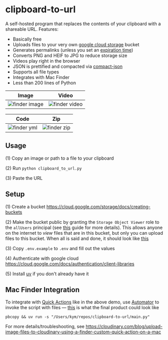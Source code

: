 # clipboard-to-url

A self-hosted program that replaces the contents of your clipboard with a shareable URL. Features:

- Basically free
- Uploads files to your very own [google cloud storage](https://cloud.google.com/storage) bucket
- Generates permalinks (unless you set an [expiration time](https://cloud.google.com/storage/docs/lifecycle))
- Converts PNG and HEIF to JPG to reduce storage size
- Videos play right in the browser
- JSON is prettified and compacted via [compact-json](https://github.com/masaccio/compact-json)
- Supports all file types
- Integrates with Mac Finder
- Less than 200 lines of Python

| Image                                                                                                             | Video                                                                                                             |
| ----------------------------------------------------------------------------------------------------------------- | ----------------------------------------------------------------------------------------------------------------- |
| ![finder image](https://github.com/kym6464/clipboard-to-url/assets/36041631/fc8df94c-9d01-4d9c-9f85-ac2c6ec9aa84) | ![finder video](https://github.com/kym6464/clipboard-to-url/assets/36041631/a0506636-6c20-4014-8e89-a77f04c6a523) |

| Code                                                                                                            | Zip                                                                                                             |
| --------------------------------------------------------------------------------------------------------------- | --------------------------------------------------------------------------------------------------------------- |
| ![finder yml](https://github.com/kym6464/clipboard-to-url/assets/36041631/8f05bcb2-7cdf-4b67-ad88-d2eb51e13f90) | ![finder zip](https://github.com/kym6464/clipboard-to-url/assets/36041631/58399047-8aa2-4d03-b9ef-360f98f2de35) |

## Usage

(1) Copy an image or path to a file to your clipboard

(2) Run `python clipboard_to_url.py`

(3) Paste the URL

## Setup

(1) Create a bucket https://cloud.google.com/storage/docs/creating-buckets

(2) Make the bucket public by granting the `Storage Object Viewer` role to the `allUsers` principal (see [this](https://cloud.google.com/storage/docs/access-control/making-data-public) guide for more details). This allows anyone on the internet to _view_ files that are in this bucket, but only you can upload files to this bucket. When all is said and done, it should look like [this](https://github.com/kym6464/clipboard-to-url/assets/36041631/a50e0832-ff02-4ffb-84a2-69a711fa507f)

(3) Copy `.env.example` to `.env` and fill out the values

(4) Authenticate with google cloud https://cloud.google.com/docs/authentication/client-libraries

(5) Install [uv](https://docs.astral.sh/uv/) if you don't already have it

## Mac Finder Integration

To integrate with [Quick Actions](https://support.apple.com/guide/mac-help/perform-quick-actions-in-the-finder-on-mac-mchl97ff9142/mac) like in the above demo, use [Automator](https://support.apple.com/guide/automator/welcome/mac) to invoke the script with files — [this](https://github.com/kym6464/clipboard-to-url/assets/36041631/eaaab735-52d5-485c-978e-9ce66ed70f74) is what the final product could look like

```
pbcopy && uv run -s "/Users/kym/repos/clipboard-to-url/main.py"
```

For more details/troubleshooting, see https://cloudinary.com/blog/upload-image-files-to-cloudinary-using-a-finder-custom-quick-action-on-a-mac
